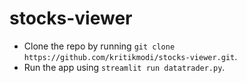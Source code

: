 # stocks-viewer

- Clone the repo by running `git clone https://github.com/kritikmodi/stocks-viewer.git`.
- Run the app using `streamlit run datatrader.py`.
